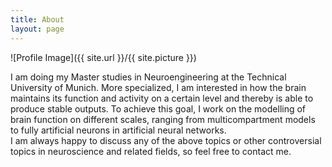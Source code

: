 ```yaml
---
title: About
layout: page
---
```

![Profile Image]({{ site.url }}/{{ site.picture }})

<p>I am doing my Master studies in Neuroengineering at the Technical University of Munich.
More specialized, I am interested in how the brain maintains its function and activity on a
certain level and thereby is able to produce stable outputs. To achieve this goal, I work on
the modelling of brain function on different scales, ranging from multicompartment models to
fully artificial neurons in artificial neural networks.<br/>
I am always happy to discuss any of the above topics or other controversial topics in neuroscience and related fields, so feel free to contact me.</p>
